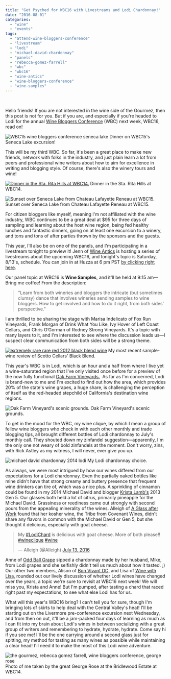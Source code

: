 ```yaml
---
title: "Get Psyched for WBC16 with Livestreams and Lodi Chardonnay!"
date: "2016-08-01"
categories:
  - "wine"
  - "events"
tags:
  - "attend-wine-bloggers-conference"
  - "livestream"
  - "lodi"
  - "michael-david-chardonnay"
  - "panels"
  - "rebecca-gomez-farrell"
  - "wbc"
  - "wbc16"
  - "wine-antics"
  - "wine-bloggers-conference"
  - "wine-samples"
---
```


 

Hello friends! If you are not interested in the wine side of the Gourmez, then this post is not for you. But if you are, and especially if you're headed to Lodi for the annual [Wine Bloggers Conference](http://winebloggersconference.org/) (WBC) next week, WBC16, read on!




<div class="caption">

![WBC15 wine bloggers conference seneca lake](http://s3.amazonaws.com/thegourmez-wpmedia/2015/11/2015_WBC_106-500x334.jpg) Dinner on WBC15's Seneca Lake excursion!</div>


This will be my third WBC. So far, it's been a great place to make new friends, network with folks in the industry, and just plain learn a lot from peers and professional wine writers about how to aim for excellence in writing and blogging style. Of course, there's also the winery tours and wine!




<div class="caption">

[![Dinner in the Sta. Rita Hills at WBC14.](http://s3.amazonaws.com/thegourmez-wpmedia/2014/07/WBC_14_102-300x200.jpg)](https://thegourmez.com/blog/2014/07/31/wbc14-sta-rita-hills-wine-santa-barbara/) Dinner in the Sta. Rita Hills at WBC14.</div>





<div class="caption">

![ Sunset over Seneca Lake from Chateau Lafayette Reneau at WBC15.](http://s3.amazonaws.com/thegourmez-wpmedia/2015/08/2015_WBC_141-1024x239.jpg) Sunset over Seneca Lake from Chateau Lafayette Reneau at WBC15.</div>


For citizen bloggers like myself, meaning I'm not affiliated with the wine industry, WBC continues to be a great deal at $95 for three days of sampling and learning about the host wine region, being fed healthy lunches and fantastic dinners, going on at least one excursion to a winery, and tons and tons of after parties thrown by the sponsors and the guests.

This year, I'll also be on one of the panels, and I'm participating in a livestream tonight to preview it! Jenn of [Wine Antics](https://wineantics.com/) is hosting a series of livestreams about the upcoming WBC16, and tonight's topic is Saturday, 8/13's, schedule. You can join in at Huzza at 6 pm PST [by clicking right here](https://huzza.io/wineantics/live-stream/wine-antics-wbc16-livestream-3).

Our panel topic at WBC16 is **Wine Samples**, and it'll be held at 9:15 am—Bring me coffee! From the description:

> "Learn from both wineries and bloggers the intricate (but sometimes clumsy) dance that involves wineries sending samples to wine bloggers. How to get involved and how to do it right, from both sides’ perspective."

I am thrilled to be sharing the stage with Marisa Indelicato of Fox Run Vineyards, Frank Morgan of Drink What You Like, Ivy Hover of Left Coast Cellars, and Chris O’Gorman of Rodney Strong Vineyards. It's a topic with many layers to it, and I'm interested to see where the discussion leads us—I suspect clear communication from both sides will be a strong theme.




<div class="caption">

[![extremely rare rare red 2012 black blend wine](http://s3.amazonaws.com/thegourmez-wpmedia/2016/07/Scotto-Black-01-334x500.jpg)](https://thegourmez.com/blog/2016/07/15/extremely-rare-rare-red-2012-black-blend/) My most recent sample-wine review of Scotto Cellars' Black Blend.</div>


This year's WBC is in Lodi, which is an hour and a half from where I live yet a wine-saturated region that I've only visited once before for a preview of the now fully functional [Oak Farm Vineyards.](https://thegourmez.com/blog/2014/09/26/oak-farm-vineyards-winery-expansion-lodi/)  As far as I'm concerned, Lodi is brand-new to me and I'm excited to find out how the area, which provides 20% of the state's wine grapes, a huge share, is challenging the perception of itself as the red-headed stepchild of California's destination wine regions.




<div class="caption">

![Oak Farm Vineyard's scenic grounds.](http://s3.amazonaws.com/thegourmez-wpmedia/2014/09/Oak_Farms_Media_014-1024x175.jpg) Oak Farm Vineyard's scenic grounds.</div>


To get in the mood for the WBC, my wine clique, by which I mean a group of fellow wine bloggers who check in with each other monthly and trade blogging tips, all brought different bottles of Lodi chardonnay to July's monthly call. They shouted down my zinfandel suggestion—apparently, I'm the only one not weary of bold zinfandels at the moment. Don't worry, zins, with Rick Astley as my witness, I will never, ever give you up.




<div class="caption">

![michael david chardonnay 2014 lodi](http://s3.amazonaws.com/thegourmez-wpmedia/2016/08/Michael-David-Chard-01-358x500.jpg) My Lodi chardonnay choice.</div>


As always, we were most intrigued by how our wines differed from our expectations for a Lodi chardonnay. Even the partially oaked bottles like mine didn't have that strong creamy and buttery presence that frequent wine drinkers can tire of, which was a nice plus. A sprinkling of cinnamon could be found in my 2014 Michael David and blogger [Krista Lamb's](http://www.kristalamb.com/) 2013 Gen 5. Our glasses both held a lot of citrus, primarily pineapple for the Michael David. Grassiness or reediness came out strongly with second pours from the appealing minerality of the wines. Alleigh of [A Glass after Work](http://aglassafterwork.com/blog/) found that her kosher wine, the Tribe from Covenant Wines, didn't share any flavors in common with the Michael David or Gen 5, but she thought it delicious, especially with goat cheese.

<blockquote class="twitter-tweet"><p lang="en" dir="ltr">My <a href="https://twitter.com/hashtag/LodiChard?src=hash&amp;ref_src=twsrc%5Etfw">#LodiChard</a> is delicious with goat cheese. More of both please!! <a href="https://twitter.com/hashtag/wineclique?src=hash&amp;ref_src=twsrc%5Etfw">#wineclique</a> <a href="https://twitter.com/hashtag/wine?src=hash&amp;ref_src=twsrc%5Etfw">#wine</a></p>&mdash; Alleigh (@Alleigh) <a href="https://twitter.com/Alleigh/status/753031963238215680?ref_src=twsrc%5Etfw">July 13, 2016</a></blockquote> <script async src="https://platform.twitter.com/widgets.js" charset="utf-8"></script>

Anne of [Odd Ball Grape](http://oddballgrape.com/) sipped a chardonnay made by her husband, Mike, from Lodi grapes and she selfishly didn't tell us much about how it tasted. ;) Our other two members, Alison of [Bon Vivant DC,](http://bonvivantdc.com/) and Lisa of [Wine with Lisa,](http://winewithlisa.com/) rounded out our lively discussion of whether Lodi wines have changed over the years, a topic we're sure to revisit at WBC16 next week! We will miss you, Krista and Anne! But I'm pumped, after tasting a chard that raced right past my expectations, to see what else Lodi has for us.

What will this year's WBC16 bring? I can't tell you for sure, though I'm bringing lots of skirts to help deal with the Central Valley's heat! I'll be starting out on the Livermore pre-conference excursion next Wednesday, and from then on out, it'll be a jam-packed four days of learning as much as I can fit into my brain about Lodi's wines in between socializing with a great group of writers and remembering to hydrate, hydrate, hydrate. Come say hi if you see me! I'll be the one carrying around a second glass just for spitting, my method for tasting as many wines as possible while maintaining a clear head! I'll need it to make the most of this Lodi wine adventure.




<div class="caption">

![the gourmez, rebecca gomez farrell, wine bloggers conference, george rose](http://s3.amazonaws.com/thegourmez-wpmedia/2015/08/george-rose-shot-500x402.jpg) Photo of me taken by the great George Rose at the Bridlewood Estate at WBC14.</div>

